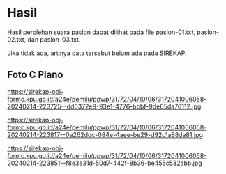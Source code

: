 # Hasil

Hasil perolehan suara paslon dapat dilihat pada file paslon-01.txt, paslon-02.txt, dan paslon-03.txt.

Jika tidak ada, artinya data tersebut belum ada pada SIREKAP.

## Foto C Plano

https://sirekap-obj-formc.kpu.go.id/a24e/pemilu/ppwp/31/72/04/10/06/3172041006058-20240214-223725--dd6372e9-93e1-4776-bbbf-9de65da76112.jpg

https://sirekap-obj-formc.kpu.go.id/a24e/pemilu/ppwp/31/72/04/10/06/3172041006058-20240214-223817--0a262ddc-084e-4aee-be29-d92c1a88da81.jpg

https://sirekap-obj-formc.kpu.go.id/a24e/pemilu/ppwp/31/72/04/10/06/3172041006058-20240214-223851--f8e3e31d-50d7-442f-8b36-be455c532abb.jpg
